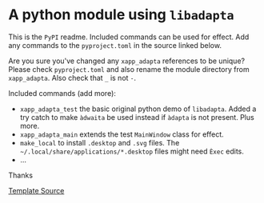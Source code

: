 # A python module using `libadapta`

This is the `PyPI` readme. Included commands can be used for effect. Add
any commands to the `pyproject.toml` in the source linked below.

Are you sure you've changed any `xapp_adapta` references to be unique?
Please check `pyproject.toml` and also rename the module directory from
`xapp_adapta`. Also check that `_` is not `-`.

Included commands (add more):

- `xapp_adapta_test` the basic original python demo of `libadapta`. Added a try catch
  to make `àdwaita` be used instead if `àdapta` is not present. Plus more.
- `xapp_adapta_main` extends the test `MainWindow` class for effect.
- `make_local` to install `.desktop` and `.svg` files.
  The `~/.local/share/applications/*.desktop` files might need `Èxec` edits.
- ...

Thanks

[Template Source](https://github.com/jackokring/mint-python-adapta)
